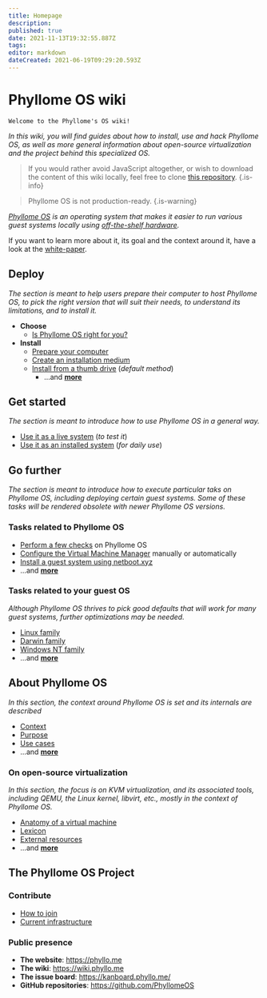 ```yaml
---
title: Homepage
description: 
published: true
date: 2021-11-13T19:32:55.887Z
tags: 
editor: markdown
dateCreated: 2021-06-19T09:29:20.593Z
---
```


# Phyllome OS wiki

`Welcome to the Phyllome's OS wiki! `

*In this wiki, you will find guides about how to install, use and hack Phyllome OS, as well as more general information about open-source virtualization and the project behind this specialized OS.*

> If you would rather avoid JavaScript altogether, or wish to download the content of this wiki locally, feel free to clone [this repository](https://github.com/PhyllomeOS/wiki).
{.is-info}

> Phyllome OS is not production-ready.
> {.is-warning}

*[Phyllome OS](https://phyllo.me/) is an operating system that makes it easier to run various guest systems locally using [off-the-shelf hardware](https://wiki.phyllo.me/deploy/prepare).*

If you want to learn more about it, its goal and the context around it, have a look at the [white-paper](/https://files.phyllo.me/s/oYwfxYpZcbppwr6).

## Deploy

*The section is meant to help users prepare their computer to host Phyllome OS, to pick the right version that will suit their needs, to understand its limitations, and to install it.*

* **Choose**
	* [Is Phyllome OS right for you?](/deploy/rightforyou)
* **Install**
  * [Prepare your computer](/deploy/prepare)
  * [Create an installation medium](/deploy/medium)
  * [Install from a thumb drive](/deploy/live) (*default method*)
	* ...and [**more**](https://wiki.phyllo.me/en/deploy)

## Get started

*The section is meant to introduce how to use Phyllome OS in a general way.*

* [Use it as a live system](/getstarted/live) (*to test it*)
* [Use it as an installed system](/getstarted/disk) (*for daily use*)

## Go further

*The section is meant to introduce how to execute particular taks on Phyllome OS, including deploying certain guest systems. Some of these tasks will be rendered obsolete with newer Phyllome OS versions.*

### Tasks related to Phyllome OS

* [Perform a few checks](/gofurther/checks) on Phyllome OS
* [Configure the Virtual Machine Manager](/gofurther/virt-manager) manually or automatically
* [Install a guest system using netboot.xyz](/gofurther/install-guest)
* ...and [**more**](https://wiki.phyllo.me/en/gofurther)

### Tasks related to your guest OS

*Although Phyllome OS thrives to pick good defaults that will work for many guest systems, further optimizations may be needed.* 

* [Linux family](/gofurther/linux)
* [Darwin family](/gofurther/darwin)
* [Windows NT family](/gofurther/windows)
* ...and [**more**](https://wiki.phyllo.me/en/gofurther)

## About Phyllome OS 

*In this section, the context around Phyllome OS is set and its internals are described* 

* [Context](/phyllomeos/context)
* [Purpose](/phyllomeos/purpose)
* [Use cases](/phyllomeos/use-cases)
* ...and [**more**](https://wiki.phyllo.me/en/phyllomeos)

### On open-source virtualization

*In this section, the focus is on KVM virtualization, and its associated tools, including QEMU, the Linux kernel, libvirt, etc., mostly in the context of Phyllome OS.* 

* [Anatomy of a virtual machine](/virt/vm)
* [Lexicon](/virt/lexicon) 
* [External resources](/virt/resources)
* ...and [**more**](https://wiki.phyllo.me/en/virt)

## The Phyllome OS Project

### Contribute

* [How to join](/project/join)
* [Current infrastructure](/project/infrastructure)

### Public presence

* **The website**: https://phyllo.me
* **The wiki**: https://wiki.phyllo.me
* **The issue board**: https://kanboard.phyllo.me/
* **GitHub repositories**: https://github.com/PhyllomeOS

